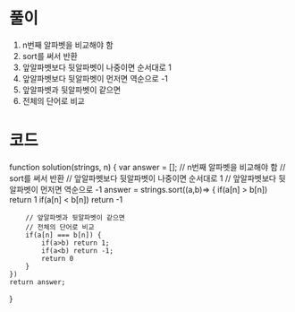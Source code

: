 # 풀이

1. n번째 알파벳을 비교해야 함
2. sort를 써서 반환
3. 앞알파벳보다 뒷알파벳이 나중이면 순서대로 1
4. 앞알파벳보다 뒷알파벳이 먼저면 역순으로 -1
5. 앞알파벳과 뒷알파벳이 같으면
6. 전체의 단어로 비교

# 코드

function solution(strings, n) {
var answer = [];
// n번째 알파벳을 비교해야 함
// sort를 써서 반환
// 앞알파벳보다 뒷알파벳이 나중이면 순서대로 1
// 앞알파벳보다 뒷알파벳이 먼저면 역순으로 -1
answer = strings.sort((a,b)=> {
if(a[n] > b[n]) return 1
if(a[n] < b[n]) return -1

        // 앞알파벳과 뒷알파벳이 같으면
        // 전체의 단어로 비교
        if(a[n] === b[n]) {
            if(a>b) return 1;
            if(a<b) return -1;
            return 0
        }
    })
    return answer;

}

```js

```
